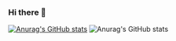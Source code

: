 ### Hi there 👋

<!--
**TEGARmine/TEGARmine** is a ✨ _special_ ✨ repository because its `README.md` (this file) appears on your GitHub profile.

Here are some ideas to get you started:

- 🔭 I’m currently working on ...
- 🌱 I’m currently learning ...
- 👯 I’m looking to collaborate on ...
- 🤔 I’m looking for help with ...
- 💬 Ask me about ...
- 📫 How to reach me: ...
- 😄 Pronouns: ...
- ⚡ Fun fact: ...
-->

[![Anurag's GitHub stats](https://github-readme-stats.vercel.app/api?username=TEGARmine)](https://github.com/anuraghazra/github-readme-stats)
![Anurag's GitHub stats](https://github-readme-stats.vercel.app/api?username=TEGARmine&show_icons=true&theme=onedark)


